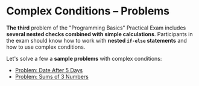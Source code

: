 # Complex Conditions – Problems

**The third** problem of the "Programming Basics" Practical Exam includes **several nested checks combined with simple calculations**. Participants in the exam should know how to work with **nested `if-else` statements** and how to use complex conditions.

Let's solve a few a **sample problems** with complex conditions:

* [Problem: Date After 5 Days](/Content/Chapter-8-1-exam-preparation/complex-conditions-problems/complex-conditions-problems/problem-date-after-5-days.md)
* [Problem: Sums of 3 Numbers](/Content/Chapter-8-1-exam-preparation/complex-conditions-problems/complex-conditions-problems/problem-sums-of-3-numbers.md)



